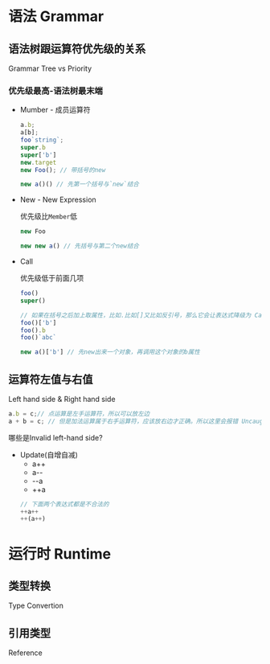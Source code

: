 # 语法 Grammar

## 语法树跟运算符优先级的关系 
Grammar Tree vs Priority
### 优先级最高-语法树最末端
- Mumber - 成员运算符

    ```js
    a.b;
    a[b];
    foo`string`;
    super.b
    super['b']
    new.target
    new Foo(); // 带括号的new

    new a()() // 先第一个括号与`new`结合
    ```

- New - New Expression

    优先级比`Member`低
    ```js
    new Foo

    new new a() // 先括号与第二个new结合
    ```

- Call

    优先级低于前面几项
    ```js
    foo()
    super()

    // 如果在括号之后加上取属性，比如.比如[]又比如反引号，那么它会让表达式降级为 Call Expression
    foo()['b']
    foo().b
    foo()`abc`

    new a()['b'] // 先new出来一个对象，再调用这个对象的b属性
    ```


## 运算符左值与右值 
Left hand side & Right hand side

```js
a.b = c;// 点运算是左手运算符，所以可以放左边
a + b = c; // 但是加法运算属于右手运算符，应该放右边才正确。所以这里会报错 Uncaught SyntaxError: Invalid left-hand side in assignment
```

哪些是Invalid left-hand side?
- Update(自增自减)
    - a++
    - a--
    - --a
    - ++a
    ```js
    // 下面两个表达式都是不合法的
    ++a++
    ++(a++)
    ```

# 运行时 Runtime
## 类型转换 
Type Convertion

## 引用类型 
Reference